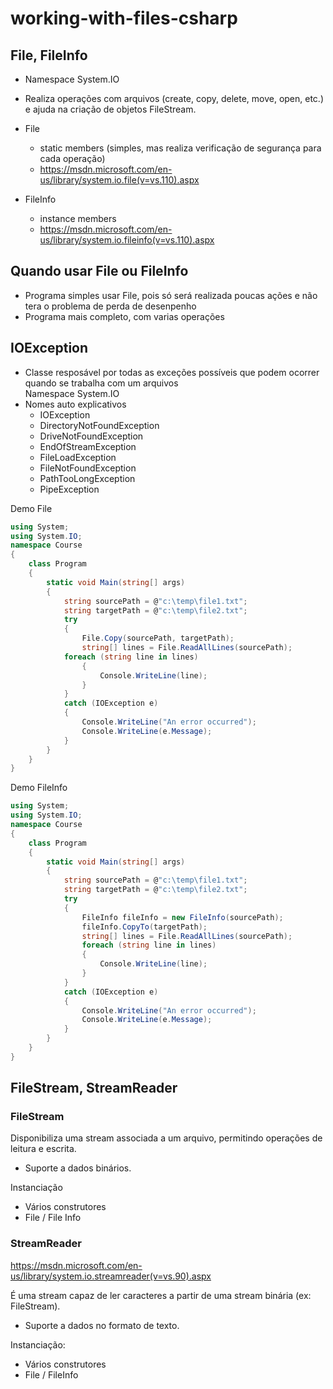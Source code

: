 # working-with-files-csharp

## File, FileInfo
- Namespace System.IO
- Realiza operações com arquivos (create, copy, delete, move, open, etc.) e
ajuda na criação de objetos FileStream.

- File
    - static members (simples, mas realiza verificação de segurança para cada operação)
    - https://msdn.microsoft.com/en-us/library/system.io.file(v=vs.110).aspx

- FileInfo
    - instance members
    - https://msdn.microsoft.com/en-us/library/system.io.fileinfo(v=vs.110).aspx

## Quando usar File ou FileInfo
- Programa simples usar File, pois só será realizada poucas ações e não tera o problema de perda de desenpenho
- Programa mais completo, com varias operações 

## IOException

- Classe resposável por todas as exceções possíveis que podem ocorrer quando se trabalha com um arquivos  
Namespace System.IO
- Nomes auto explicativos 
    - IOException
    - DirectoryNotFoundException
    - DriveNotFoundException
    - EndOfStreamException
    - FileLoadException
    - FileNotFoundException
    - PathTooLongException
    - PipeException

Demo File
````cs
using System;
using System.IO;
namespace Course
{
    class Program
    {
        static void Main(string[] args)
        {
            string sourcePath = @"c:\temp\file1.txt";
            string targetPath = @"c:\temp\file2.txt";
            try
            {
                File.Copy(sourcePath, targetPath);
                string[] lines = File.ReadAllLines(sourcePath);
            foreach (string line in lines)
                {
                    Console.WriteLine(line);
                }
            }
            catch (IOException e)
            {
                Console.WriteLine("An error occurred");
                Console.WriteLine(e.Message);
            }
        }
    }
}
````

Demo FileInfo

````cs
using System;
using System.IO;
namespace Course
{
    class Program
    {
        static void Main(string[] args)
        {
            string sourcePath = @"c:\temp\file1.txt";
            string targetPath = @"c:\temp\file2.txt";
            try
            {
                FileInfo fileInfo = new FileInfo(sourcePath);
                fileInfo.CopyTo(targetPath);
                string[] lines = File.ReadAllLines(sourcePath);
                foreach (string line in lines)
                {
                    Console.WriteLine(line);
                }
            }
            catch (IOException e)
            {
                Console.WriteLine("An error occurred");
                Console.WriteLine(e.Message);
            }
        }
    }
}
````

## FileStream, StreamReader

### FileStream
Disponibiliza uma stream associada a um arquivo, permitindo operações de leitura
e escrita.
- Suporte a dados binários.

Instanciação
- Vários construtores
- File / File Info

### StreamReader

https://msdn.microsoft.com/en-us/library/system.io.streamreader(v=vs.90).aspx

É uma stream capaz de ler caracteres a partir de uma stream binária (ex:
FileStream).
- Suporte a dados no formato de texto.

Instanciação:
- Vários construtores
- File / FileInfo

